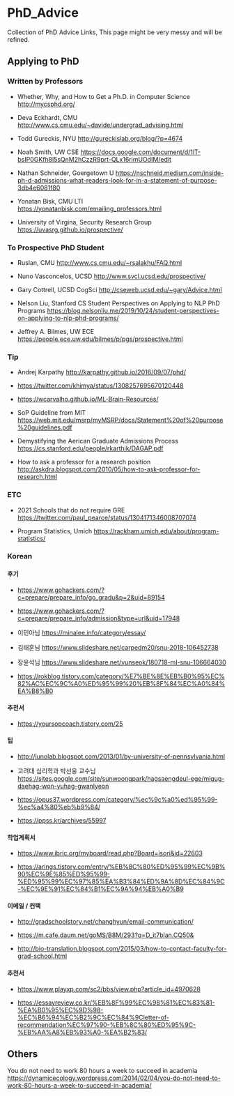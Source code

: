 # PhD_Advice
Collection of PhD Advice Links, This page might be very messy and will be refined.

## Applying to PhD

### Written by Professors
* Whether, Why, and How to Get a Ph.D. in Computer Science
http://mycsphd.org/

* Deva Eckhardt, CMU
http://www.cs.cmu.edu/~davide/undergrad_advising.html

* Todd Gureckis, NYU
http://gureckislab.org/blog/?p=4674

* Noah Smith, UW CSE
https://docs.google.com/document/d/1lT-bsIP0GKfh8l5sQnM2hCzzR9prt-QLx16rimUOdIM/edit

* Nathan Schneider, Goergetown U
https://nschneid.medium.com/inside-ph-d-admissions-what-readers-look-for-in-a-statement-of-purpose-3db4e6081f80

* Yonatan Bisk, CMU LTI
https://yonatanbisk.com/emailing_professors.html

* University of Virgina, Security Research Group https://uvasrg.github.io/prospective/

### To Prospective PhD Student
* Ruslan, CMU
http://www.cs.cmu.edu/~rsalakhu/FAQ.html

* Nuno Vasconcelos, UCSD
http://www.svcl.ucsd.edu/prospective/

* Gary Cottrell, UCSD CogSci
http://cseweb.ucsd.edu/~gary/Advice.html

* Nelson Liu, Stanford CS
Student Perspectives on Applying to NLP PhD Programs
https://blog.nelsonliu.me/2019/10/24/student-perspectives-on-applying-to-nlp-phd-programs/

* Jeffrey A. Bilmes, UW ECE
https://people.ece.uw.edu/bilmes/p/pgs/prospective.html

### Tip

* Andrej Karpathy
http://karpathy.github.io/2016/09/07/phd/

* https://twitter.com/khimya/status/1308257695670120448

* https://wcarvalho.github.io/ML-Brain-Resources/

* SoP Guideline from MIT
https://web.mit.edu/msrp/myMSRP/docs/Statement%20of%20purpose%20guidelines.pdf

* Demystifying the Aerican Graduate Admissions Process
https://cs.stanford.edu/people/rkarthik/DAGAP.pdf

* How to ask a professor for a research position 
http://askdra.blogspot.com/2010/05/how-to-ask-professor-for-research.html


### ETC
* 2021 Schools that do not require GRE
https://twitter.com/paul_pearce/status/1304171346008707074

* Program Statistics, Umich
https://rackham.umich.edu/about/program-statistics/






### Korean
#### 후기
* https://www.gohackers.com/?c=prepare/prepare_info/go_gradu&p=2&uid=89154

* https://www.gohackers.com/?c=prepare/prepare_info/admission&type=url&uid=17948

* 이민아님 https://minalee.info/category/essay/

* 김태훈님 https://www.slideshare.net/carpedm20/snu-2018-106452738

* 장윤석님 https://www.slideshare.net/yunseok/180718-ml-snu-106664030

* https://rokblog.tistory.com/category/%E7%BE%8E%EB%B0%95%EC%82%AC%EC%9C%A0%ED%95%99%20%EB%8F%84%EC%A0%84%EA%B8%B0



#### 추천서
* https://yoursopcoach.tistory.com/25

#### 팁
* http://junolab.blogspot.com/2013/01/by-university-of-pennsylvania.html

* 고려대 심리학과 박선웅 교수님 https://sites.google.com/site/sunwoongpark/hagsaengdeul-ege/migug-daehag-won-yuhag-gwanlyeon

* https://opus37.wordpress.com/category/%ec%9c%a0%ed%95%99-%ec%a4%80%eb%b9%84/



* https://ppss.kr/archives/55997

#### 학업계획서
* https://www.ibric.org/myboard/read.php?Board=isori&id=22603

* https://arings.tistory.com/entry/%EB%8C%80%ED%95%99%EC%9B%90%EC%9E%85%ED%95%99-%ED%95%99%EC%97%85%EA%B3%84%ED%9A%8D%EC%84%9C-%EC%9E%91%EC%84%B1%EC%9A%94%EB%A0%B9

#### 이메일 / 컨택
* http://gradschoolstory.net/changhyun/email-communication/

* https://m.cafe.daum.net/goMS/B8M/293?q=D_it7blan.CQ50&

* http://bio-translation.blogspot.com/2015/03/how-to-contact-faculty-for-grad-school.html

#### 추천서
* https://www.playxp.com/sc2/bbs/view.php?article_id=4970628

* https://essayreview.co.kr/%EB%8F%99%EC%98%81%EC%83%81-%EA%B0%95%EC%9D%98-%EC%B6%94%EC%B2%9C%EC%84%9Cletter-of-recommendation%EC%97%90-%EB%8C%80%ED%95%9C-%EB%AA%A8%EB%93%A0-%EA%B2%83/


## Others
You do not need to work 80 hours a week to succeed in academia https://dynamicecology.wordpress.com/2014/02/04/you-do-not-need-to-work-80-hours-a-week-to-succeed-in-academia/

